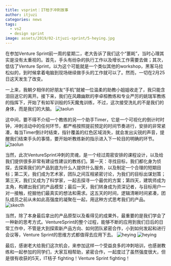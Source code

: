 ```yaml
---
title: vsprint：IT桔子冲刺故事
author: itjuzi
categories: news
tags:
  - vs2
  - design sprint
image: assets/2019/02-itjuzi-sprint/5-heying.jpg
---
```

在参加Venture Sprint前一周的星期二，老大告诉了我们这个“噩耗”，当时心理其实是没有太重视的。首先，手头有纷杂的执行工作以及增长工作需要去做；其次，低估了Venture Sprint，以为这个可能就是一个类似其他的workshop，黑客马拉松似的，到时候拿着电脑到现场继续做手头的工作就可以了。然而，一切在2月25日这天发生了改变。

一上来，我朝夕相伴的好朋友“手机”就被一位温柔的助教小姐姐收走了，我只能含泪目送它的离开。接下来，我们在风趣幽默的李卓桓教练和专业严厉的姚瑞军教练的指挥下，开始了有如军训般的5天魔鬼训练，不过，这次接受洗礼的不是我们的身体，而是我们的大脑。
![taolun](/assets/2019/02-itjuzi-sprint/1-taolun.jpg)

这中间，要不得不介绍一个教练的另一个助手Timer，它是一个可视化的倒计时时钟，冲刺活动中的任何环节，都严格按照提前预定的时间节奏进行，安排的非常紧凑，每当Timer倒计时结束，指针覆盖的红色区域消失，就会发出尖锐的声音，提醒我们结束手头的事情，要开始听教练新的指示进入下一轮目的明确的环节。
![taolun](/assets/2019/02-itjuzi-sprint/2-taolun.jpg)

当然，此次VentureSprint冲刺的灵魂，是一个经过周密安排的课程设计，以及给我们提供很多非常有建设性建议的教练们。第一天：寻找目标，我们都化身为侦探，去探索我们的产品到底为什么人提供什么服务，以及制定一个合理的短期目标；第二天，我们成为艺术家，团队之间互相紧密讨论，为我们的目标出谋划策；第三天，我们又成为了科学家，一起去探寻一个最优的方案；第四天，建筑师成为主角，构建出我们的产品模型；最后一天，我们转身成为资深记者，与目标用户一对一接触，挖掘他们最真实的想法和需求。这五天的时间，逻辑清晰时间紧凑，团队成员之前从未如此高强度的凝聚在一起，用这种方式思考我们的产品。
![skecth](/assets/2019/02-itjuzi-sprint/3-skecth.jpg)

当然，除了本身最后拿出的产品原型以及看得见的成果外，最重要的是我们学会了一种新的思考方式。VentureSprint的整个过程，能够不断的应用到我们日后的日常工作中，不管是大到探索新产品方向、如何团队紧密合作，小到如何发起和进行会议等，Venture Sprint的思维方式都值得去应用下去。
![heying](/assets/2019/02-itjuzi-sprint/4-heying.jpg)
![heying](/assets/2019/02-itjuzi-sprint/5-heying.jpg)

最后，感谢老大给我们这次机会，来参加这样一个受益良多的冲刺培训，也感谢教练和一起参加的同学们，大家互相帮助，紧密合作，一起度过了虽然强度很大，但是很有收获的5天，IT桔子 fighting！Venture Sprint fighting！

